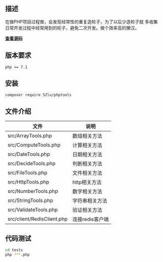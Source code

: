 ## 描述
在做PHP项目过程做，会发现经常性的重复造轮子，为了以后少造轮子就
多收集日常开发过程中经常用到的轮子，避免二次开发。做个效率高的懒汉。

**[查看源码](https://github.com/52lu/php-tools)**

## 版本要求
```shell script
php >= 7.1
```

## 安装
```shell script
composer require 52lu/phptools
```
## 文件介绍
| 文件               | 说明         |
| ------------------ | ------------ |
| src/ArrayTools.php      | 数组相关方法 |
| src/ComputeTools.php    | 计算相关方法 |
| src/DateTools.php       | 日期相关方法 |
| src/DecideTools.php     | 判断相关方法 |
| src/FileTools.php       | 文件相关方法 |
| src/HttpTools.php       | http相关方法 |
| src/NumberTools.php     | 数字相关方法 |
| src/StringTools.php     | 字符串相关方法 |
| src/ValidateTools.php   | 验证相关方法 |
| src/client/RedisClient.php  |  连接redis客户端 |


## 代码测试
```sh
cd tests
php ***.php
```